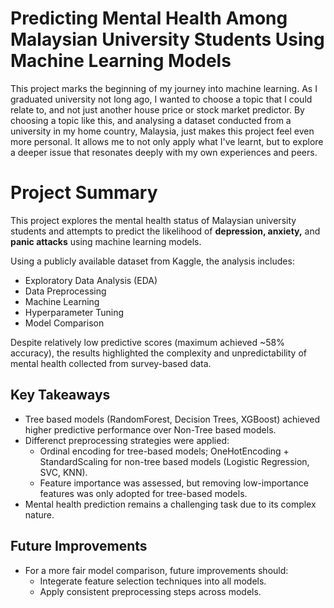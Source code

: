 # Predicting Mental Health Among Malaysian University Students Using Machine Learning Models

This project marks the beginning of my journey into machine learning. As I graduated university not long ago, I wanted to choose a topic that I could relate to, and not just another house price or stock market predictor.
By choosing a topic like this, and analysing a dataset conducted from a university in my home country, Malaysia, just makes this project feel even more personal. It allows me to not only apply what I've learnt, but to explore a deeper issue that resonates deeply with my own experiences and peers.

# Project Summary

This project explores the mental health status of Malaysian university students and attempts to predict the likelihood of **depression, anxiety,** and **panic attacks** using machine learning models.

Using a publicly available dataset from Kaggle, the analysis includes:
- Exploratory Data Analysis (EDA)
- Data Preprocessing
- Machine Learning
- Hyperparameter Tuning
- Model Comparison

Despite relatively low predictive scores (maximum achieved ~58% accuracy), the results highlighted the complexity and unpredictability of mental health collected from survey-based data.

## Key Takeaways
- Tree based models (RandomForest, Decision Trees, XGBoost) achieved higher predictive performance over Non-Tree based models.
- Differenct preprocessing strategies were applied:
    - Ordinal encoding for tree-based models; OneHotEncoding + StandardScaling for non-tree based models (Logistic Regression, SVC, KNN).
    - Feature importance was assessed, but removing low-importance features was only adopted for tree-based models.
- Mental health prediction remains a challenging task due to its complex nature.

## Future Improvements
- For a more fair model comparison, future improvements should:
    - Integerate feature selection techniques into all models.
    - Apply consistent preprocessing steps across models.
